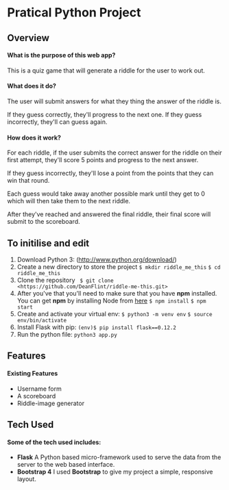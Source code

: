 # Pratical Python Project

## Overview

#### What is the purpose of this web app?

This is a quiz game that will generate a riddle for the user to work out.


#### What does it do?

The user will submit answers for what they thing the answer of the riddle is.

If they guess correctly, they'll progress to the next one. If they guess incorrectly, they'll can guess again.

#### How does it work?

For each riddle, if the user submits the correct answer for the riddle on their first attempt, they'll score 5 points and progress to the next answer.

If they guess incorrectly, they'll lose a point from the points that they can win that round.

Each guess would take away another possible mark until they get to 0 which will then take them to the next riddle.

After they've reached and answered the final riddle, their final score will submit to the scoreboard.

## To initilise and edit

1. Download Python 3: (http://www.python.org/download/)
2. Create a new directory to store the project 
``` $ mkdir riddle_me_this ```
``` $ cd riddle_me_this ```
3. Clone the repository 
``` $ git clone <https://github.com/DeanFlint/riddle-me-this.git>```
4. After you've that you'll need to make sure that you have **npm** installed. You can get **npm** by installing Node from [here](https://nodejs.org/en/)
``` $ npm install ```
``` $ npm start ```
5. Create and activate your virtual env:
``` $ python3 -m venv env ```
``` $ source env/bin/activate ```
6. Install Flask with pip:
``` (env)$ pip install flask==0.12.2 ```
7. Run the python file:
``` python3 app.py ```

## Features
#### Existing Features
- Username form
- A scoreboard
- Riddle-image generator

## Tech Used
#### Some of the tech used includes:
- **Flask** A Python based micro-framework used to serve the data from the server to the web based interface.
- **Bootstrap 4** I used **Bootstrap** to give my project a simple, responsive layout.
